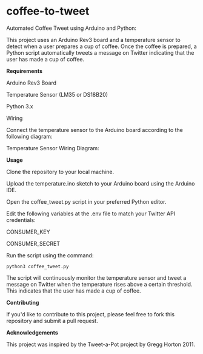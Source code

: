 # coffee-to-tweet

Automated Coffee Tweet using Arduino and Python:

This project uses an Arduino Rev3 board and a temperature sensor to detect when a user prepares a cup of coffee. Once the coffee is prepared, a Python script automatically tweets a message on Twitter indicating that the user has made a cup of coffee.

**Requirements**

Arduino Rev3 Board

Temperature Sensor (LM35 or DS18B20)

Python 3.x

Wiring

Connect the temperature sensor to the Arduino board according to the following diagram:

Temperature Sensor Wiring Diagram:

**Usage**

Clone the repository to your local machine.

Upload the temperature.ino sketch to your Arduino board using the Arduino IDE.

Open the coffee_tweet.py script in your preferred Python editor.

Edit the following variables at the .env file to match your Twitter API credentials:

CONSUMER_KEY

CONSUMER_SECRET

Run the script using the command:

    python3 coffee_tweet.py
The script will continuously monitor the temperature sensor and tweet a message on Twitter when the temperature rises above a certain threshold. This indicates that the user has made a cup of coffee.

**Contributing**

If you'd like to contribute to this project, please feel free to fork this repository and submit a pull request.

**Acknowledgements**

This project was inspired by the Tweet-a-Pot project by Gregg Horton 2011.
